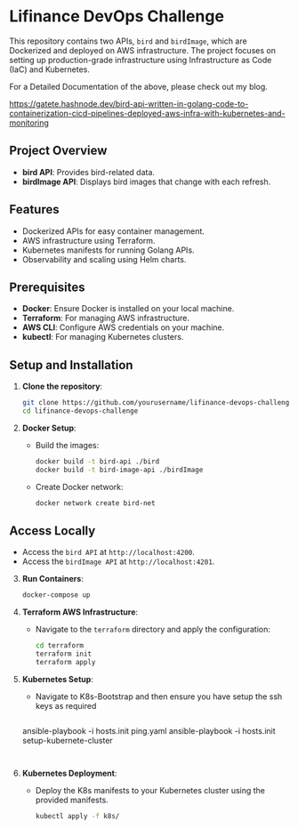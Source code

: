 # Lifinance DevOps Challenge

This repository contains two APIs, `bird` and `birdImage`, which are Dockerized and deployed on AWS infrastructure. The project focuses on setting up production-grade infrastructure using Infrastructure as Code (IaC) and Kubernetes.

For a Detailed Documentation of the above, please check out my blog.

https://gatete.hashnode.dev/bird-api-written-in-golang-code-to-containerization-cicd-pipelines-deployed-aws-infra-with-kubernetes-and-monitoring

## Project Overview

- **bird API**: Provides bird-related data.
- **birdImage API**: Displays bird images that change with each refresh.

## Features

- Dockerized APIs for easy container management.
- AWS infrastructure using Terraform.
- Kubernetes manifests for running Golang APIs.
- Observability and scaling using Helm charts.
  
## Prerequisites

- **Docker**: Ensure Docker is installed on your local machine.
- **Terraform**: For managing AWS infrastructure.
- **AWS CLI**: Configure AWS credentials on your machine.
- **kubectl**: For managing Kubernetes clusters.
  
## Setup and Installation

1. **Clone the repository**:
    ```bash
    git clone https://github.com/yourusername/lifinance-devops-challenge.git
    cd lifinance-devops-challenge
    ```

2. **Docker Setup**:
   - Build the images:
     ```bash
     docker build -t bird-api ./bird
     docker build -t bird-image-api ./birdImage
     ```
   - Create Docker network:
     ```bash
     docker network create bird-net
     ```

## Access Locally

- Access the `bird API` at `http://localhost:4200`.
- Access the `birdImage API` at `http://localhost:4201`.


3. **Run Containers**:
    ```bash
    docker-compose up
    ```

4. **Terraform AWS Infrastructure**:
   - Navigate to the `terraform` directory and apply the configuration:
     ```bash
     cd terraform
     terraform init
     terraform apply
     ```

5. **Kubernetes Setup**:
   - Navigate to K8s-Bootstrap and then ensure you have setup the ssh keys as required
     ```bash
    ansible-playbook -i hosts.init ping.yaml
    ansible-playbook -i hosts.init setup-kubernete-cluster
     ```


6. **Kubernetes Deployment**:
   - Deploy the K8s manifests to your Kubernetes cluster using the provided manifests.
     ```bash
     kubectl apply -f k8s/
     ```



